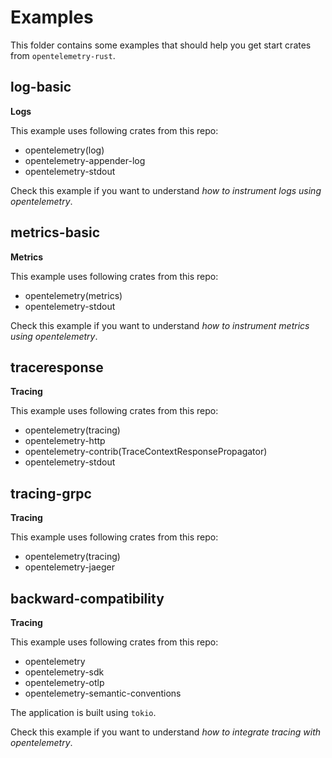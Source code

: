 # Examples
This folder contains some examples that should help you get start crates from `opentelemetry-rust`.

## log-basic
**Logs**

This example uses following crates from this repo:
- opentelemetry(log)
- opentelemetry-appender-log
- opentelemetry-stdout

Check this example if you want to understand *how to instrument logs using opentelemetry*.

## metrics-basic
**Metrics**

This example uses following crates from this repo:
- opentelemetry(metrics)
- opentelemetry-stdout

Check this example if you want to understand *how to instrument metrics using opentelemetry*.

## traceresponse
**Tracing**

This example uses following crates from this repo:
- opentelemetry(tracing)
- opentelemetry-http
- opentelemetry-contrib(TraceContextResponsePropagator)
- opentelemetry-stdout

## tracing-grpc
**Tracing**

This example uses following crates from this repo:
- opentelemetry(tracing)
- opentelemetry-jaeger

## backward-compatibility
**Tracing**

This example uses following crates from this repo:
- opentelemetry
- opentelemetry-sdk
- opentelemetry-otlp
- opentelemetry-semantic-conventions

The application is built using `tokio`.

Check this example if you want to understand *how to integrate tracing with opentelemetry*.